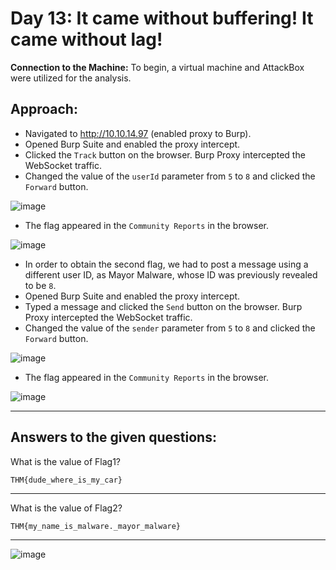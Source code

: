 # Day 13: It came without buffering! It came without lag!

**Connection to the Machine:**
To begin, a virtual machine and AttackBox were utilized for the analysis.

## Approach:

- Navigated to http://10.10.14.97 (enabled proxy to Burp).
- Opened Burp Suite and enabled the proxy intercept.
- Clicked the `Track` button on the browser. Burp Proxy intercepted the WebSocket traffic.
- Changed the value of the `userId` parameter from `5` to `8` and clicked the `Forward` button.

![image](https://github.com/user-attachments/assets/73a2c3ba-4492-4827-adc2-baf67d65f9f4)

- The flag appeared in the `Community Reports` in the browser.

![image](https://github.com/user-attachments/assets/90aa2a9d-14c0-4cca-a578-5a71af0ecfbb)

- In order to obtain the second flag, we had to post a message using a different user ID, as Mayor Malware, whose ID was previously revealed to be `8`.
- Opened Burp Suite and enabled the proxy intercept.
- Typed a message and clicked the `Send` button on the browser. Burp Proxy intercepted the WebSocket traffic.
- Changed the value of the `sender` parameter from `5` to `8` and clicked the `Forward` button.

![image](https://github.com/user-attachments/assets/7e8dad4f-202e-486f-9218-ed6d11c917d4)

- The flag appeared in the `Community Reports` in the browser.

![image](https://github.com/user-attachments/assets/8d166099-440d-419e-ae5b-f48e76accd0e)

---

## Answers to the given questions:

What is the value of Flag1?

```
THM{dude_where_is_my_car}
```

---

What is the value of Flag2?

```
THM{my_name_is_malware._mayor_malware}
```

---

![image](https://github.com/user-attachments/assets/fa981d83-1cce-4bd0-b2d2-41abdf5cbcdf)
